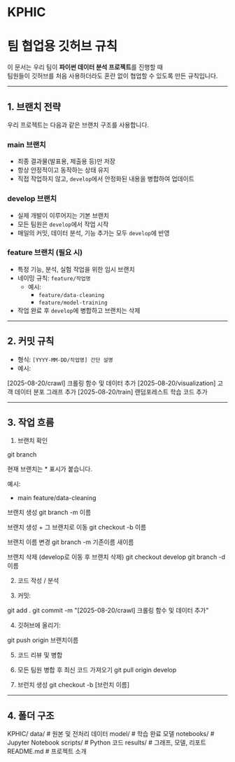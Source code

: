 # KPHIC

# 팀 협업용 깃허브 규칙

이 문서는 우리 팀이 **파이썬 데이터 분석 프로젝트**를 진행할 때  
팀원들이 깃허브를 처음 사용하더라도 혼란 없이 협업할 수 있도록 만든 규칙입니다.

---

## 1. 브랜치 전략

우리 프로젝트는 다음과 같은 브랜치 구조를 사용합니다.

### main 브랜치
- 최종 결과물(발표용, 제출용 등)만 저장
- 항상 안정적이고 동작하는 상태 유지
- 직접 작업하지 않고, `develop`에서 안정화된 내용을 병합하여 업데이트

### develop 브랜치
- 실제 개발이 이루어지는 기본 브랜치
- 모든 팀원은 `develop`에서 작업 시작
- 매일의 커밋, 데이터 분석, 기능 추가는 모두 `develop`에 반영

### feature 브랜치 (필요 시)
- 특정 기능, 분석, 실험 작업을 위한 임시 브랜치
- 네이밍 규칙: `feature/작업명`
  - 예시:
    - `feature/data-cleaning`
    - `feature/model-training`
- 작업 완료 후 `develop`에 병합하고 브랜치는 삭제

---

## 2. 커밋 규칙

- 형식: `[YYYY-MM-DD/작업명] 간단 설명`
- 예시:

[2025-08-20/crawl] 크롤링 함수 및 데이터 추가
[2025-08-20/visualization] 고객 데이터 분포 그래프 추가
[2025-08-20/train] 랜덤포레스트 학습 코드 추가

---

## 3. 작업 흐름

1. 브랜치 확인

git branch

현재 브랜치는 * 표시가 붙습니다.

예시:
* main
  feature/data-cleaning


브랜치 생성
git branch -m 이름


브랜치 생성 + 그 브랜치로 이동
git checkout -b 이름


브랜치 이름 변경
git branch -m 기존이름 새이름


브랜치 삭제 (develop로 이동 후 브랜치 삭제)
git checkout develop
git branch -d 이름


2. 코드 작성 / 분석

3. 커밋:

git add .
git commit -m "[2025-08-20/crawl] 크롤링 함수 및 데이터 추가"


4. 깃허브에 올리기:

git push origin 브랜치이름


5. 코드 리뷰 및 병합

6. 모든 팀원 병합 후 최신 코드 가져오기
git pull origin develop

7. 브런치 생성
git checkout -b [브런치 이름]

---

## 4. 폴더 구조

KPHIC/
data/ # 원본 및 전처리 데이터
model/ # 학습 완료 모델
notebooks/ # Jupyter Notebook
scripts/ # Python 코드
results/ # 그래프, 모델, 리포트
README.md # 프로젝트 소개

